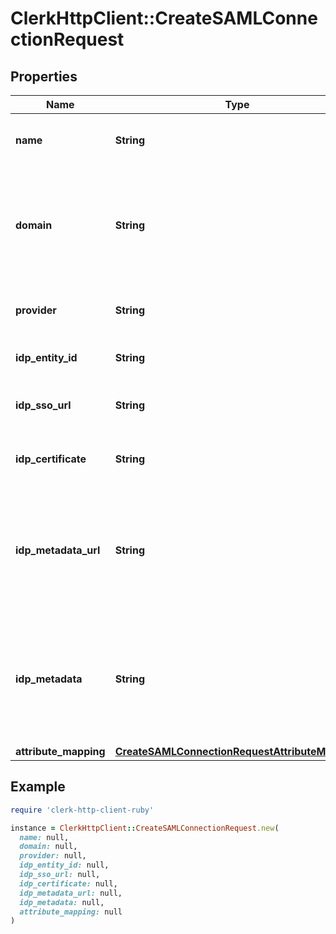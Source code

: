# ClerkHttpClient::CreateSAMLConnectionRequest

## Properties

| Name | Type | Description | Notes |
| ---- | ---- | ----------- | ----- |
| **name** | **String** | The name to use as a label for this SAML Connection |  |
| **domain** | **String** | The domain of your organization. Sign in flows using an email with this domain, will use this SAML Connection. |  |
| **provider** | **String** | The IdP provider of the connection. |  |
| **idp_entity_id** | **String** | The Entity ID as provided by the IdP | [optional] |
| **idp_sso_url** | **String** | The Single-Sign On URL as provided by the IdP | [optional] |
| **idp_certificate** | **String** | The X.509 certificate as provided by the IdP | [optional] |
| **idp_metadata_url** | **String** | The URL which serves the IdP metadata. If present, it takes priority over the corresponding individual properties | [optional] |
| **idp_metadata** | **String** | The XML content of the IdP metadata file. If present, it takes priority over the corresponding individual properties | [optional] |
| **attribute_mapping** | [**CreateSAMLConnectionRequestAttributeMapping**](CreateSAMLConnectionRequestAttributeMapping.md) |  | [optional] |

## Example

```ruby
require 'clerk-http-client-ruby'

instance = ClerkHttpClient::CreateSAMLConnectionRequest.new(
  name: null,
  domain: null,
  provider: null,
  idp_entity_id: null,
  idp_sso_url: null,
  idp_certificate: null,
  idp_metadata_url: null,
  idp_metadata: null,
  attribute_mapping: null
)
```

